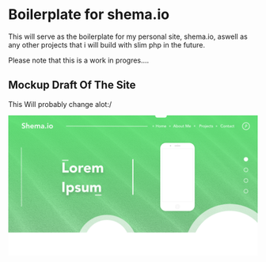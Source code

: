 # Boilerplate for shema.io

This will serve as the boilerplate for my personal site, shema.io, aswell as any other projects that i will build with slim php in the future. 

Please note that this is a work in progres....

## Mockup Draft Of The Site

This Will probably change alot:/

![Image of Mockup](https://github.com/shemaKaita/shema.io/blob/master/Shema.io--Draft.png)
